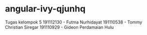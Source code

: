 # angular-ivy-qjunhq

Tugas kelompok 5
191112130 - Futma Nurhidayat
191110538 - Tommy Christian Siregar
191110929 - Gideon Perdamaian Hulu
